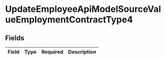 # UpdateEmployeeApiModelSourceValueEmploymentContractType4


## Fields

| Field       | Type        | Required    | Description |
| ----------- | ----------- | ----------- | ----------- |